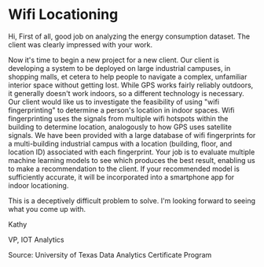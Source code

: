 # Wifi Locationing

Hi,
First of all, good job on analyzing the energy consumption dataset. The client was clearly impressed with your work.

Now it's time to begin a new project for a new client. Our client is developing a system to be deployed on large industrial campuses, in shopping malls, et cetera to help people to navigate a complex, unfamiliar interior space without getting lost. While GPS works fairly reliably outdoors, it generally doesn't work indoors, so a different technology is necessary. Our client would like us to investigate the feasibility of using "wifi fingerprinting" to determine a person's location in indoor spaces. Wifi fingerprinting uses the signals from multiple wifi hotspots within the building to determine location, analogously to how GPS uses satellite signals. We have been provided with a large database of wifi fingerprints for a multi-building industrial campus with a location (building, floor, and location ID) associated with each fingerprint. Your job is to evaluate multiple machine learning models to see which produces the best result, enabling us to make a recommendation to the client. If your recommended model is sufficiently accurate, it will be incorporated into a smartphone app for indoor locationing.

This is a deceptively difficult problem to solve. I'm looking forward to seeing what you come up with.

Kathy

VP, IOT Analytics

Source: University of Texas Data Analytics Certificate Program
